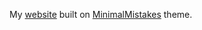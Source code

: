 My [website](zhifengliu22.github.io) built on [MinimalMistakes](https://github.com/mmistakes) theme.
